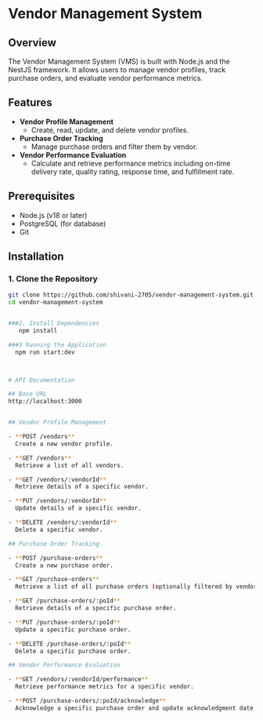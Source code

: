 # Vendor Management System

## Overview

The Vendor Management System (VMS) is built with Node.js and the NestJS framework. It allows users to manage vendor profiles, track purchase orders, and evaluate vendor performance metrics.

## Features

- **Vendor Profile Management**
  - Create, read, update, and delete vendor profiles.
- **Purchase Order Tracking**
  - Manage purchase orders and filter them by vendor.
- **Vendor Performance Evaluation**
  - Calculate and retrieve performance metrics including on-time delivery rate, quality rating, response time, and fulfillment rate.

## Prerequisites

- Node.js (v18 or later)
- PostgreSQL (for database)
- Git

## Installation

### 1. Clone the Repository

```bash
git clone https://github.com/shivani-2705/vendor-management-system.git
cd vendor-management-system


###2. Install Dependencies
   npm install

###3 Running the Application
  npm run start:dev



# API Documentation

## Base URL
http://localhost:3000


## Vendor Profile Management

- **POST /vendors**  
  Create a new vendor profile.

- **GET /vendors**  
  Retrieve a list of all vendors.

- **GET /vendors/:vendorId**  
  Retrieve details of a specific vendor.

- **PUT /vendors/:vendorId**  
  Update details of a specific vendor.

- **DELETE /vendors/:vendorId**  
  Delete a specific vendor.

## Purchase Order Tracking

- **POST /purchase-orders**  
  Create a new purchase order.

- **GET /purchase-orders**  
  Retrieve a list of all purchase orders (optionally filtered by vendor).

- **GET /purchase-orders/:poId**  
  Retrieve details of a specific purchase order.

- **PUT /purchase-orders/:poId**  
  Update a specific purchase order.

- **DELETE /purchase-orders/:poId**  
  Delete a specific purchase order.

## Vendor Performance Evaluation

- **GET /vendors/:vendorId/performance**  
  Retrieve performance metrics for a specific vendor.

- **POST /purchase-orders/:poId/acknowledge**  
  Acknowledge a specific purchase order and update acknowledgment date.



